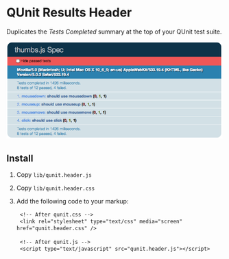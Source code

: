 QUnit Results Header
====================

Duplicates the _Tests Completed_ summary at the top of your QUnit test suite.

<img src="https://github.com/mwbrooks/qunit-header/raw/master/screenshot.png" />

Install
-------

1. Copy `lib/qunit.header.js`
2. Copy `lib/qunit.header.css`
3. Add the following code to your markup:

        <!-- After qunit.css -->
        <link rel="stylesheet" type="text/css" media="screen" href="qunit.header.css" />
        
        <!-- After qunit.js -->
        <script type="text/javascript" src="qunit.header.js"></script>
